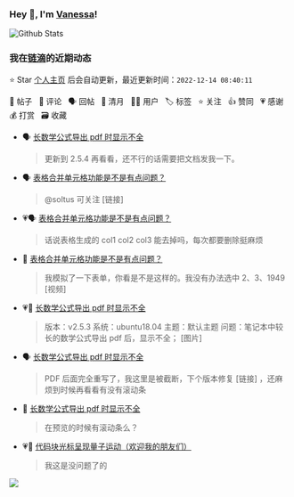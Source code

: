### Hey 👋, I'm [Vanessa](http://vanessa.b3log.org/)!

![Github Stats](https://github-readme-stats.vercel.app/api?username=Vanessa219&show_icons=true)

<!--events start -->

### 我在[链滴](https://ld246.com)的近期动态

⭐️ Star [个人主页](https://github.com/Vanessa219/Vanessa219) 后会自动更新，最近更新时间：`2022-12-14 08:40:11`

📝 帖子 &nbsp; 💬 评论 &nbsp; 🗣 回帖 &nbsp; 🌙 清月 &nbsp; 👨‍💻 用户 &nbsp; 🏷️ 标签 &nbsp; ⭐️ 关注 &nbsp; 👍 赞同 &nbsp; 💗 感谢 &nbsp; 💰 打赏 &nbsp; 🗃 收藏

* 🗣 [长数学公式导出 pdf 时显示不全](https://ld246.com/article/1670826258870/comment/1670902224341#comments)

  > 更新到 2.5.4 再看看，还不行的话需要把文档发我一下。
* 🗣 [表格合并单元格功能是不是有点问题？](https://ld246.com/article/1670058423507/comment/1670855287578#comments)

  > @soltus 可关注 [链接]
* 💗🗣 [表格合并单元格功能是不是有点问题？](https://ld246.com/article/1670058423507/comment/1670855287578#comments)

  > 话说表格生成的 col1 col2 col3 能去掉吗，每次都要删除挺麻烦
* 💬 [表格合并单元格功能是不是有点问题？](https://ld246.com/article/1670058423507/comment/1670855287578#comments)

  > 我模拟了一下表单，你看是不是这样的。我没有办法选中 2、3、1949 [视频]
* 💗📝 [长数学公式导出 pdf 时显示不全](https://ld246.com/article/1670826258870)

  > 版本：v2.5.3 系统：ubuntu18.04 主题：默认主题 问题：笔记本中较长的数学公式导出 pdf 后，显示不全； [图片]
* 🗣 [长数学公式导出 pdf 时显示不全](https://ld246.com/article/1670826258870/comment/1670850257516#comments)

  > PDF 后面完全重写了，我这里是被截断，下个版本修复 [链接] ，还麻烦到时候再看看有没有滚动条
* 💬 [长数学公式导出 pdf 时显示不全](https://ld246.com/article/1670826258870/comment/1670853642729#comments)

  > 在预览的时候有滚动条么？
* 💗💬 [代码块光标呈现量子运动（欢迎我的朋友们）](https://ld246.com/article/1650623107430/comment/1670662537131#comments)

  > 我这是没问题了的


<!--events end -->

<a title="Hits" target="_blank" href="https://github.com/Vanessa219/Vanessa219"><img src="https://hits.b3log.org/Vanessa219/Vanessa219.svg"></a>
